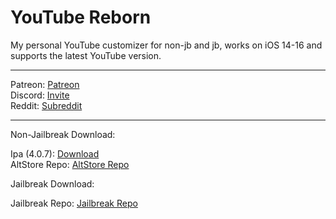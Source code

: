 # YouTube Reborn
My personal YouTube customizer for non-jb and jb, works on iOS 14-16 and supports the latest YouTube version.

-----

Patreon: [Patreon](https://www.patreon.com/lillieweeb)\
Discord: [Invite](https://lillieh001.github.io/discord/youtuberebornv4.html)\
Reddit: [Subreddit](https://www.reddit.com/r/YouTubeReborn/)

-----

Non-Jailbreak Download:

Ipa (4.0.7): [Download](https://github.com/LillieH001/YouTube-Reborn/releases/download/4.0.7/YouTube.Reborn.v4.0.7.ipa)\
AltStore Repo: [AltStore Repo](https://lillieh001.github.io/altstore/)

Jailbreak Download:

Jailbreak Repo: [Jailbreak Repo](https://lillieh001.github.io/repo/)